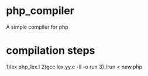 # php_compiler
A simple compiler for php
# compilation steps
1)lex php_lex.l
2)gcc lex.yy.c -ll -o run
3)./run < new.php
